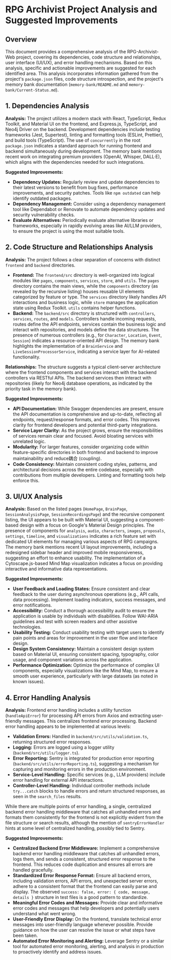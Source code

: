 # RPG Archivist Project Analysis and Suggested Improvements

## Overview

This document provides a comprehensive analysis of the RPG-Archivist-Web project, covering its dependencies, code structure and relationships, user interface (UI/UX), and error handling mechanisms. Based on this analysis, specific and actionable improvements are suggested for each identified area. This analysis incorporates information gathered from the project's `package.json` files, code structure introspection, and the project's memory bank documentation (`memory-bank/README.md` and `memory-bank/Current-Status.md`).

## 1. Dependencies Analysis

**Analysis:**
The project utilizes a modern stack with React, TypeScript, Redux Toolkit, and Material UI on the frontend, and Express.js, TypeScript, and Neo4j Driver on the backend. Development dependencies include testing frameworks (Jest, Supertest), linting and formatting tools (ESLint, Prettier), and build tools (TypeScript). The use of `concurrently` in the root `package.json` indicates a standard approach for running frontend and backend simultaneously during development. The memory bank mentions recent work on integrating premium providers (OpenAI, Whisper, DALL·E), which aligns with the dependencies needed for such integrations.

**Suggested Improvements:**
*   **Dependency Updates:** Regularly review and update dependencies to their latest versions to benefit from bug fixes, performance improvements, and security patches. Tools like `npm outdated` can help identify outdated packages.
*   **Dependency Management:** Consider using a dependency management tool like Dependabot or Renovate to automate dependency updates and security vulnerability checks.
*   **Evaluate Alternatives:** Periodically evaluate alternative libraries or frameworks, especially in rapidly evolving areas like AI/LLM providers, to ensure the project is using the most suitable tools.

## 2. Code Structure and Relationships Analysis

**Analysis:**
The project follows a clear separation of concerns with distinct `frontend` and `backend` directories.
-   **Frontend:** The `frontend/src` directory is well-organized into logical modules like `pages`, `components`, `services`, `store`, and `utils`. The `pages` directory contains the main views, while the `components` directory (as revealed by the recursive listing) houses reusable UI elements categorized by feature or type. The `services` directory likely handles API interactions and business logic, while `store` manages the application state using Redux Toolkit. `utils` contains helper functions.
-   **Backend:** The `backend/src` directory is structured with `controllers`, `services`, `routes`, and `models`. Controllers handle incoming requests, routes define the API endpoints, services contain the business logic and interact with repositories, and models define the data structures. The presence of numerous controllers (e.g., for `Character`, `Location`, `Event`, `Session`) indicates a resource-oriented API design. The memory bank highlights the implementation of a `BrainService` and `LiveSessionProcessorService`, indicating a service layer for AI-related functionality.

**Relationships:** The structure suggests a typical client-server architecture where the frontend components and services interact with the backend controllers via RESTful APIs. The backend services then interact with repositories (likely for Neo4j database operations, as indicated by the priority task in the memory bank).

**Suggested Improvements:**
*   **API Documentation:** While Swagger dependencies are present, ensure the API documentation is comprehensive and up-to-date, reflecting all endpoints, request/response formats, and error codes. This improves clarity for frontend developers and potential third-party integrations.
*   **Service Layer Clarity:** As the project grows, ensure the responsibilities of services remain clear and focused. Avoid bloating services with unrelated logic.
*   **Modularity:** For larger features, consider organizing code within feature-specific directories in both frontend and backend to improve maintainability and reduce耦合 (coupling).
*   **Code Consistency:** Maintain consistent coding styles, patterns, and architectural decisions across the entire codebase, especially with contributions from multiple developers. Linting and formatting tools help enforce this.

## 3. UI/UX Analysis

**Analysis:**
Based on the listed pages (`HomePage`, `BrainPage`, `SessionAnalysisPage`, `SessionRecordingsPage`) and the recursive component listing, the UI appears to be built with Material UI, suggesting a component-based design with a focus on Google's Material Design principles. The presence of components for `analysis`, `audio`, `characters`, `images`, `proposals`, `settings`, `timeline`, and `visualizations` indicates a rich feature set with dedicated UI elements for managing various aspects of RPG campaigns. The memory bank mentions recent UI layout improvements, including a redesigned sidebar header and improved mobile responsiveness, suggesting an effort to enhance usability. The implementation of a Cytoscape.js-based Mind Map visualization indicates a focus on providing interactive and informative data representations.

**Suggested Improvements:**
*   **User Feedback and Loading States:** Ensure consistent and clear feedback to the user during asynchronous operations (e.g., API calls, data processing). Implement loading indicators, success messages, and error notifications.
*   **Accessibility:** Conduct a thorough accessibility audit to ensure the application is usable by individuals with disabilities. Follow WAI-ARIA guidelines and test with screen readers and other assistive technologies.
*   **Usability Testing:** Conduct usability testing with target users to identify pain points and areas for improvement in the user flow and interface design.
*   **Design System Consistency:** Maintain a consistent design system based on Material UI, ensuring consistent spacing, typography, color usage, and component variations across the application.
*   **Performance Optimization:** Optimize the performance of complex UI components, especially visualizations like the Mind Map, to ensure a smooth user experience, particularly with large datasets (as noted in known issues).

## 4. Error Handling Analysis

**Analysis:**
Frontend error handling includes a utility function (`handleApiError`) for processing API errors from Axios and extracting user-friendly messages. This centralizes frontend error processing.
Backend error handling appears to be implemented at various levels:
*   **Validation Errors:** Handled in `backend/src/utils/validation.ts`, returning structured error responses.
*   **Logging:** Errors are logged using a logger utility (`backend/src/utils/logger.ts`).
*   **Error Reporting:** Sentry is integrated for production error reporting (`backend/src/utils/errorReporting.ts`), suggesting a mechanism for capturing and monitoring errors in the production environment.
*   **Service-Level Handling:** Specific services (e.g., LLM providers) include error handling for external API interactions.
*   **Controller-Level Handling:** Individual controller methods include `try...catch` blocks to handle errors and return structured responses, as seen in the `search_files` results.

While there are multiple points of error handling, a single, centralized backend error handling middleware that catches all unhandled errors and formats them consistently for the frontend is not explicitly evident from the file structure or search results, although the mention of `sentryErrorHandler` hints at some level of centralized handling, possibly tied to Sentry.

**Suggested Improvements:**
*   **Centralized Backend Error Middleware:** Implement a comprehensive backend error handling middleware that catches all unhandled errors, logs them, and sends a consistent, structured error response to the frontend. This reduces code duplication and ensures all errors are handled gracefully.
*   **Standardized Error Response Format:** Ensure all backend errors, including validation errors, API errors, and unexpected server errors, adhere to a consistent format that the frontend can easily parse and display. The observed `success: false, error: { code, message, details }` structure in test files is a good pattern to standardize.
*   **Meaningful Error Codes and Messages:** Provide clear and informative error codes and messages that help developers and potentially users understand what went wrong.
*   **User-Friendly Error Display:** On the frontend, translate technical error messages into user-friendly language whenever possible. Provide guidance on how the user can resolve the issue or what steps have been taken.
*   **Automated Error Monitoring and Alerting:** Leverage Sentry or a similar tool for automated error monitoring, alerting, and analysis in production to proactively identify and address issues.